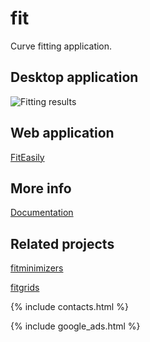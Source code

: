 # fit
Curve fitting application.

## Desktop application

![Fitting results](https://dvmorozov.github.io/fit/assets/images/2018-12-23_13h17_55.png)

## Web application

[FitEasily](https://dvmorozov.github.io/fit/fiteasily.html)

## More info

[Documentation](https://dvmorozov.github.io/fit/doc/index.html)

## Related projects

[fitminimizers](https://dvmorozov.github.io/fitminimizers/)

[fitgrids](https://dvmorozov.github.io/fitgrids/)

{% include contacts.html %}

{% include google_ads.html %}
